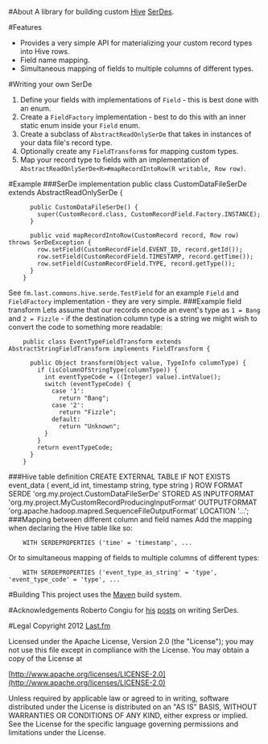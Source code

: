 #About
A library for building custom [Hive](http://hive.apache.org/ "Apache - Welcome to Hive!") [SerDes](https://cwiki.apache.org/confluence/display/Hive/SerDe "Apache Hive Wiki - SerDe").

#Features
* Provides a very simple API for materializing your custom record types into Hive rows.
* Field name mapping.
* Simultaneous mapping of fields to multiple columns of different types.

#Writing your own SerDe
1. Define your fields with implementations of `Field` - this is best done with an enum.
2. Create a `FieldFactory` implementation - best to do this with an inner static enum inside your `Field` enum.
3. Create a subclass of `AbstractReadOnlySerDe` that takes in instances of your data file's record type.
4. Optionally create any `FieldTransform`s for mapping custom types.
5. Map your record type to fields with an implementation of `AbstractReadOnlySerDe<R>#mapRecordIntoRow(R writable, Row row)`.

#Example
###SerDe implementation
        public class CustomDataFileSerDe extends AbstractReadOnlySerDe<CustomRecord> {
     
          public CustomDataFileSerDe() {
            super(CustomRecord.class, CustomRecordField.Factory.INSTANCE);
          }
     
          public void mapRecordIntoRow(CustomRecord record, Row row) throws SerDeException {
            row.setField(CustomRecordField.EVENT_ID, record.getId());
            row.setField(CustomRecordField.TIMESTAMP, record.getTime());
            row.setField(CustomRecordField.TYPE, record.getType());
          }     
        }
See `fm.last.commons.hive.serde.TestField` for an example `Field` and `FieldFactory` implementation - they are very simple.
###Example field transform
Lets assume that our records encode an event's type as `1 = Bang` and `2 = Fizzle` - if the destination column type is a string we might wish to convert the code to something more readable:

        public class EventTypeFieldTransform extends AbstractStringFieldTransform implements FieldTransform {
        
          public Object transform(Object value, TypeInfo columnType) {
            if (isColumnOfStringType(columnType)) {
              int eventTypeCode = ((Integer) value).intValue();
              switch (eventTypeCode) {
                case '1':
                  return "Bang";
                case '2':
                  return "Fizzle";
                default:
                  return "Unknown";
              }
            }
            return eventTypeCode;
          }    
        }
###Hive table definition
        CREATE EXTERNAL TABLE IF NOT EXISTS event_data (
          event_id int,
          timestamp string,
          type string
        )
        ROW FORMAT SERDE 'org.my.project.CustomDataFileSerDe'
        STORED AS
          INPUTFORMAT 'org.my.project.MyCustomRecordProducingInputFormat'
          OUTPUTFORMAT 'org.apache.hadoop.mapred.SequenceFileOutputFormat'
        LOCATION '...';
###Mapping between different column and field names
Add the mapping when declaring the Hive table like so:

        WITH SERDEPROPERTIES ('time' = 'timestamp', ...

Or to simultaneous mapping of fields to multiple columns of different types:

        WITH SERDEPROPERTIES ('event_type_as_string' = 'type', 'event_type_code' = 'type', ...

#Building
This project uses the [Maven](http://maven.apache.org/) build system.

#Acknowledgements
Roberto Congiu for [his](http://www.congiu.com/node/7 "Writing a SerDe in Hive for Lwes event files") [posts](http://www.congiu.com/articles/json_serde "A JSON read/write SerDe for Hive") on writing SerDes.

#Legal
Copyright 2012 [Last.fm](http://www.last.fm/)

Licensed under the Apache License, Version 2.0 (the "License");
you may not use this file except in compliance with the License.
You may obtain a copy of the License at
 
[http://www.apache.org/licenses/LICENSE-2.0](http://www.apache.org/licenses/LICENSE-2.0)
 
Unless required by applicable law or agreed to in writing, software
distributed under the License is distributed on an "AS IS" BASIS,
WITHOUT WARRANTIES OR CONDITIONS OF ANY KIND, either express or implied.
See the License for the specific language governing permissions and
limitations under the License.